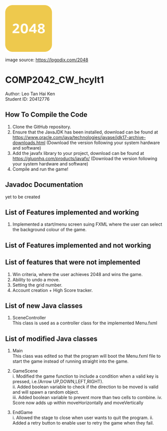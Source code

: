 <img height="150" src="src/logo.png" width="150"/>  

image source: https://logodix.com/2048

# COMP2042_CW_hcylt1

Author: Leo Tan Hai Ken  
Student ID: 20412776  

## How To Compile the Code  
1. Clone the GitHub repository. 
2. Ensure that the JavaJDK has been installed, download can be found at https://www.oracle.com/java/technologies/javase/jdk17-archive-downloads.html
   (Download the version following your system hardware and software)
3. Add the javafx library to your project, download can be found at https://gluonhq.com/products/javafx/
   (Download the version following your system hardware and software)
4. Compile and run the game!

## Javadoc Documentation
yet to be created

## List of Features implemented and working

1. Implemented a start/menu screen suing FXML where the user can select the background colour of the game.

## List of Features implemented and not working

## List of features that were not implemented
1. Win criteria, where the user achieves 2048 and wins the game.
2. Ability to undo a move.
3. Setting the grid number.
4. Account creation + High Score tracker.

## List of new Java classes
1. SceneController  
This class is used as a controller class for the implemented Menu.fxml 

## List of modified Java classes

1. Main  
 This class was edited so that the program will boot the Menu.fxml file to start the game instead of running straight into the game.

2. GameScene  
i. Modified the game function to include a condition when a valid key is pressed, i.e.(Arrow UP,DOWN,LEFT,RIGHT).   
ii. Added boolean variable to check if the direction to be moved is valid and will spawn a random object.  
iii. Added boolean variable to prevent more than two cells to combine.
iv. Score now adds up within moveHorizontally and moveVertically

3. EndGame  
i. Allowed the stage to close when user wants to quit the program.
ii. Added a retry button to enable user to retry the game when they fail.